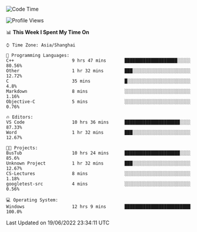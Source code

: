 <!--START_SECTION:waka-->
![Code Time](http://img.shields.io/badge/Code%20Time-134%20hrs%2058%20mins-blue)

![Profile Views](http://img.shields.io/badge/Profile%20Views-0-blue)

📊 **This Week I Spent My Time On** 

```text
⌚︎ Time Zone: Asia/Shanghai

💬 Programming Languages: 
C++                      9 hrs 47 mins       ████████████████████░░░░░   80.56% 
Other                    1 hr 32 mins        ███░░░░░░░░░░░░░░░░░░░░░░   12.72% 
C                        35 mins             █░░░░░░░░░░░░░░░░░░░░░░░░   4.8% 
Markdown                 8 mins              ░░░░░░░░░░░░░░░░░░░░░░░░░   1.16% 
Objective-C              5 mins              ░░░░░░░░░░░░░░░░░░░░░░░░░   0.76%

🔥 Editors: 
VS Code                  10 hrs 36 mins      █████████████████████░░░░   87.33% 
Word                     1 hr 32 mins        ███░░░░░░░░░░░░░░░░░░░░░░   12.67%

🐱‍💻 Projects: 
BusTub                   10 hrs 24 mins      █████████████████████░░░░   85.6% 
Unknown Project          1 hr 32 mins        ███░░░░░░░░░░░░░░░░░░░░░░   12.67% 
CS-Lectures              8 mins              ░░░░░░░░░░░░░░░░░░░░░░░░░   1.18% 
googletest-src           4 mins              ░░░░░░░░░░░░░░░░░░░░░░░░░   0.56%

💻 Operating System: 
Windows                  12 hrs 9 mins       █████████████████████████   100.0%

```


 Last Updated on 19/06/2022 23:34:11 UTC
<!--END_SECTION:waka-->